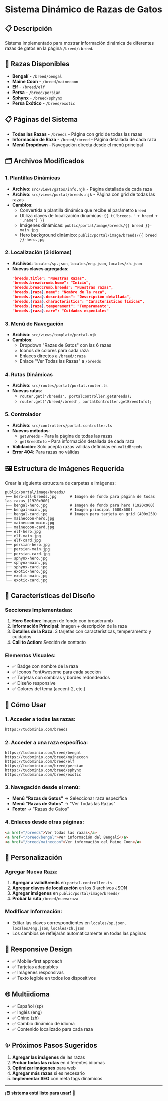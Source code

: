 # Sistema Dinámico de Razas de Gatos

## 📋 Descripción
Sistema implementado para mostrar información dinámica de diferentes razas de gatos en la página `/breed/:breed`.

## 🐾 Razas Disponibles
- **Bengalí** - `/breed/bengal`
- **Maine Coon** - `/breed/mainecoon`
- **Elf** - `/breed/elf`
- **Persa** - `/breed/persian`
- **Sphynx** - `/breed/sphynx`
- **Persa Exótico** - `/breed/exotic`

## 📋 Páginas del Sistema
- **Todas las Razas** - `/breeds` - Página con grid de todas las razas
- **Información de Raza** - `/breed/:breed` - Página detallada de cada raza
- **Menú Dropdown** - Navegación directa desde el menú principal

## 🗂️ Archivos Modificados

### 1. Plantillas Dinámicas
- **Archivo**: `src/views/gatos/info.njk` - Página detallada de cada raza
- **Archivo**: `src/views/portal/breeds.njk` - Página con grid de todas las razas
- **Cambios**: 
  - Convertida a plantilla dinámica que recibe el parámetro `breed`
  - Utiliza claves de localización dinámicas: `{{ t('breeds.' + breed + '.name') }}`
  - Imágenes dinámicas: `public/portal/image/breeds/{{ breed }}-main.jpg`
  - Hero background dinámico: `public/portal/image/breeds/{{ breed }}-hero.jpg`

### 2. Localización (3 idiomas)
- **Archivos**: `locales/sp.json`, `locales/eng.json`, `locales/zh.json`
- **Nuevas claves agregadas**:
  ```json
  "breeds.title": "Nuestras Razas",
  "breeds.breadcrumb.home": "Inicio",
  "breeds.breadcrumb.breeds": "Nuestras razas",
  "breeds.{raza}.name": "Nombre de la raza",
  "breeds.{raza}.description": "Descripción detallada",
  "breeds.{raza}.characteristics": "Características físicas",
  "breeds.{raza}.temperament": "Temperamento",
  "breeds.{raza}.care": "Cuidados especiales"
  ```

### 3. Menú de Navegación
- **Archivo**: `src/views/template/portal.njk`
- **Cambios**:
  - Dropdown "Razas de Gatos" con las 6 razas
  - Iconos de colores para cada raza
  - Enlaces directos a `/breed/:raza`
  - Enlace "Ver Todas las Razas" a `/breeds`

### 4. Rutas Dinámicas
- **Archivo**: `src/routes/portal/portal.router.ts`
- **Nuevas rutas**: 
  - `router.get('/breeds', portalController.getBreeds);`
  - `router.get('/breed/:breed', portalController.getBreedInfo);`

### 5. Controlador
- **Archivo**: `src/controllers/portal.controller.ts`
- **Nuevos métodos**: 
  - `getBreeds` - Para la página de todas las razas
  - `getBreedInfo` - Para información detallada de cada raza
- **Validación**: Solo acepta razas válidas definidas en `validBreeds`
- **Error 404**: Para razas no válidas

## 🖼️ Estructura de Imágenes Requerida

Crear la siguiente estructura de carpetas e imágenes:

```
public/portal/image/breeds/
├── hero-all-breeds.jpg      # Imagen de fondo para página de todas las razas (1920x900)
├── bengal-hero.jpg          # Imagen de fondo para hero (1920x900)
├── bengal-main.jpg          # Imagen principal (600x600)
├── bengal-card.jpg          # Imagen para tarjeta en grid (400x250)
├── mainecoon-hero.jpg
├── mainecoon-main.jpg
├── mainecoon-card.jpg
├── elf-hero.jpg
├── elf-main.jpg
├── elf-card.jpg
├── persian-hero.jpg
├── persian-main.jpg
├── persian-card.jpg
├── sphynx-hero.jpg
├── sphynx-main.jpg
├── sphynx-card.jpg
├── exotic-hero.jpg
├── exotic-main.jpg
└── exotic-card.jpg
```

## 🎨 Características del Diseño

### Secciones Implementadas:
1. **Hero Section**: Imagen de fondo con breadcrumb
2. **Información Principal**: Imagen + descripción de la raza
3. **Detalles de la Raza**: 3 tarjetas con características, temperamento y cuidados
4. **Call to Action**: Sección de contacto

### Elementos Visuales:
- ✅ Badge con nombre de la raza
- ✅ Iconos FontAwesome para cada sección
- ✅ Tarjetas con sombras y bordes redondeados
- ✅ Diseño responsive
- ✅ Colores del tema (accent-2, etc.)

## 🚀 Cómo Usar

### 1. Acceder a todas las razas:
```
https://tudominio.com/breeds
```

### 2. Acceder a una raza específica:
```
https://tudominio.com/breed/bengal
https://tudominio.com/breed/mainecoon
https://tudominio.com/breed/elf
https://tudominio.com/breed/persian
https://tudominio.com/breed/sphynx
https://tudominio.com/breed/exotic
```

### 3. Navegación desde el menú:
- **Menú "Razas de Gatos"** → Seleccionar raza específica
- **Menú "Razas de Gatos"** → "Ver Todas las Razas"
- **Footer** → "Razas de Gatos"

### 4. Enlaces desde otras páginas:
```html
<a href="/breeds">Ver todas las razas</a>
<a href="/breed/bengal">Ver información del Bengalí</a>
<a href="/breed/mainecoon">Ver información del Maine Coon</a>
```

## 🔧 Personalización

### Agregar Nueva Raza:
1. **Agregar a validBreeds** en `portal.controller.ts`
2. **Agregar claves de localización** en los 3 archivos JSON
3. **Agregar imágenes** en `public/portal/image/breeds/`
4. **Probar la ruta** `/breed/nuevaraza`

### Modificar Información:
- Editar las claves correspondientes en `locales/sp.json`, `locales/eng.json`, `locales/zh.json`
- Los cambios se reflejarán automáticamente en todas las páginas

## 📱 Responsive Design
- ✅ Mobile-first approach
- ✅ Tarjetas adaptables
- ✅ Imágenes responsivas
- ✅ Texto legible en todos los dispositivos

## 🌐 Multiidioma
- ✅ Español (sp)
- ✅ Inglés (eng) 
- ✅ Chino (zh)
- ✅ Cambio dinámico de idioma
- ✅ Contenido localizado para cada raza

## ✨ Próximos Pasos Sugeridos
1. **Agregar las imágenes** de las razas
2. **Probar todas las rutas** en diferentes idiomas
3. **Optimizar imágenes** para web
4. **Agregar más razas** si es necesario
5. **Implementar SEO** con meta tags dinámicos

---

**¡El sistema está listo para usar!** 🎉
